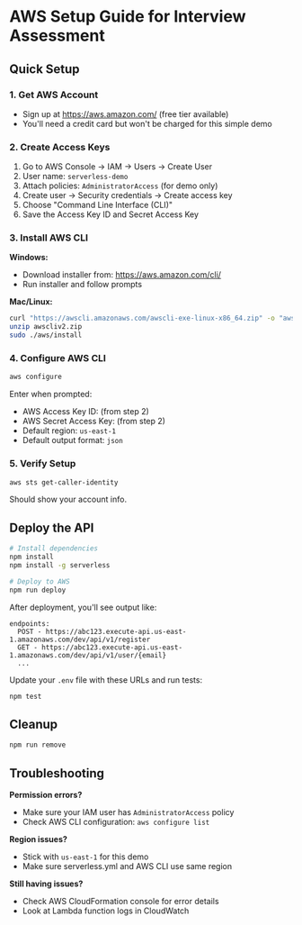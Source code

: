 # AWS Setup Guide for Interview Assessment

## Quick Setup

### 1. Get AWS Account
- Sign up at https://aws.amazon.com/ (free tier available)
- You'll need a credit card but won't be charged for this simple demo

### 2. Create Access Keys
1. Go to AWS Console → IAM → Users → Create User
2. User name: `serverless-demo` 
3. Attach policies: `AdministratorAccess` (for demo only)
4. Create user → Security credentials → Create access key
5. Choose "Command Line Interface (CLI)"
6. Save the Access Key ID and Secret Access Key

### 3. Install AWS CLI
**Windows:**
- Download installer from: https://aws.amazon.com/cli/
- Run installer and follow prompts

**Mac/Linux:**
```bash
curl "https://awscli.amazonaws.com/awscli-exe-linux-x86_64.zip" -o "awscliv2.zip"
unzip awscliv2.zip
sudo ./aws/install
```

### 4. Configure AWS CLI
```bash
aws configure
```
Enter when prompted:
- AWS Access Key ID: (from step 2)
- AWS Secret Access Key: (from step 2)  
- Default region: `us-east-1`
- Default output format: `json`

### 5. Verify Setup
```bash
aws sts get-caller-identity
```
Should show your account info.

## Deploy the API

```bash
# Install dependencies
npm install
npm install -g serverless

# Deploy to AWS
npm run deploy
```

After deployment, you'll see output like:
```
endpoints:
  POST - https://abc123.execute-api.us-east-1.amazonaws.com/dev/api/v1/register
  GET - https://abc123.execute-api.us-east-1.amazonaws.com/dev/api/v1/user/{email}
  ...
```

Update your `.env` file with these URLs and run tests:
```bash
npm test
```

## Cleanup
```bash
npm run remove
```

## Troubleshooting

**Permission errors?**
- Make sure your IAM user has `AdministratorAccess` policy
- Check AWS CLI configuration: `aws configure list`

**Region issues?**
- Stick with `us-east-1` for this demo
- Make sure serverless.yml and AWS CLI use same region

**Still having issues?**
- Check AWS CloudFormation console for error details
- Look at Lambda function logs in CloudWatch
